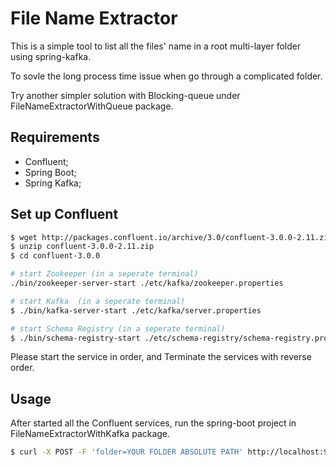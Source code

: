 File Name Extractor
========================

This is a simple tool to list all the files' name in a root multi-layer folder using spring-kafka.

To sovle the long process time issue when go through a complicated folder.

Try another simpler solution with Blocking-queue under FileNameExtractorWithQueue package.

Requirements
------------

  * Confluent;
  * Spring Boot;
  * Spring Kafka;
  
Set up Confluent
------------

```bash
$ wget http://packages.confluent.io/archive/3.0/confluent-3.0.0-2.11.zip
$ unzip confluent-3.0.0-2.11.zip
$ cd confluent-3.0.0

# start Zookeeper (in a seperate terminal)
./bin/zookeeper-server-start ./etc/kafka/zookeeper.properties

# start Kafka  (in a seperate terminal)
$ ./bin/kafka-server-start ./etc/kafka/server.properties

# start Schema Registry (in a seperate terminal)
$ ./bin/schema-registry-start ./etc/schema-registry/schema-registry.properties
```

Please start the service in order, and Terminate the services with reverse order.

Usage
-----

After started all the Confluent services, run the spring-boot project in FileNameExtractorWithKafka package.

```bash
$ curl -X POST -F 'folder=YOUR FOLDER ABSOLUTE PATH' http://localhost:9000/api/listAllFile
```
